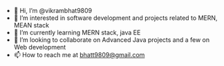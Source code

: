 - 👋 Hi, I’m @vikrambhat9809
- 👀 I’m interested in software development and projects related to MERN, MEAN stack
- 🌱 I’m currently learning MERN stack, java EE
- 💞️ I’m looking to collaborate on Advanced Java projects and a few on Web development
- 📫 How to reach me at bhatt9809@gmail.com

<!---
vikrambhat9809/vikrambhat9809 is a ✨ special ✨ repository because its `README.md` (this file) appears on your GitHub profile.
You can click the Preview link to take a look at your changes.
--->
